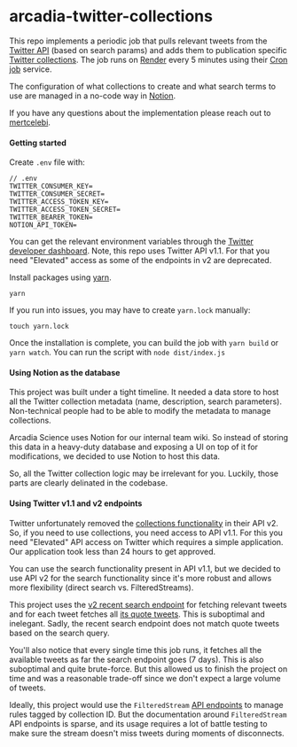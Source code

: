 # arcadia-twitter-collections

This repo implements a periodic job that pulls relevant tweets from the [Twitter API](https://developer.twitter.com/en/docs/twitter-api/v1/tweets/search/api-reference/get-search-tweets) (based on search params) and adds them to publication specific [Twitter collections](https://developer.twitter.com/en/docs/twitter-api/v1/tweets/curate-a-collection/overview/about_collections). The job runs on [Render](https://dashboard.render.com/) every 5 minutes using their [Cron job](https://render.com/docs/cronjobs) service.

The configuration of what collections to create and what search terms to use are managed in a no-code way in [Notion](https://developers.notion.com/docs/getting-started).

If you have any questions about the implementation please reach out to [mertcelebi](https://github.com/mertcelebi).

#### Getting started

Create `.env` file with:

```
// .env
TWITTER_CONSUMER_KEY=
TWITTER_CONSUMER_SECRET=
TWITTER_ACCESS_TOKEN_KEY=
TWITTER_ACCESS_TOKEN_SECRET=
TWITTER_BEARER_TOKEN=
NOTION_API_TOKEN=
```

You can get the relevant environment variables through the [Twitter developer dashboard](https://developer.twitter.com/en/portal/dashboard). Note, this repo uses Twitter API v1.1. For that you need "Elevated" access as some of the endpoints in v2 are deprecated.

Install packages using [yarn](https://yarnpkg.com/en/).

```
yarn
```

If you run into issues, you may have to create `yarn.lock` manually:

```
touch yarn.lock
```

Once the installation is complete, you can build the job with `yarn build` or `yarn watch`. You can run the script with `node dist/index.js`

#### Using Notion as the database

This project was built under a tight timeline. It needed a data store to host all the Twitter collection metadata (name, description, search parameters). Non-technical people had to be able to modify the metadata to manage collections.

Arcadia Science uses Notion for our internal team wiki. So instead of storing this data in a heavy-duty database and exposing a UI on top of it for modifications, we decided to use Notion to host this data.

So, all the Twitter collection logic may be irrelevant for you. Luckily, those parts are clearly delinated in the codebase.

#### Using Twitter v1.1 and v2 endpoints

Twitter unfortunately removed the [collections functionality](https://developer.twitter.com/en/docs/twitter-api/v1/tweets/curate-a-collection/overview/about_collections) in their API v2. So, if you need to use collections, you need access to API v1.1. For this you need "Elevated" API access on Twitter which requires a simple application. Our application took less than 24 hours to get approved.

You can use the search functionality present in API v1.1, but we decided to use API v2 for the search functionality since it's more robust and allows more flexibility (direct search vs. FilteredStreams).

This project uses the [v2 recent search endpoint](https://developer.twitter.com/en/docs/twitter-api/tweets/search/api-reference/get-tweets-search-recent) for fetching relevant tweets and for each tweet fetches all [its quote tweets](https://developer.twitter.com/en/docs/twitter-api/tweets/quote-tweets/api-reference/get-tweets-id-quote_tweets). This is suboptimal and inelegant. Sadly, the recent search endpoint does not match quote tweets based on the search query.

You'll also notice that every single time this job runs, it fetches all the available tweets as far the search endpoint goes (7 days). This is also suboptimal and quite brute-force. But this allowed us to finish the project on time and was a reasonable trade-off since we don't expect a large volume of tweets.

Ideally, this project would use the `FilteredStream` [API endpoints](https://developer.twitter.com/en/docs/twitter-api/tweets/filtered-stream/api-reference) to manage rules tagged by collection ID. But the documentation around `FilteredStream` API endpoints is sparse, and its usage requires a lot of battle testing to make sure the stream doesn't miss tweets during moments of disconnects.
